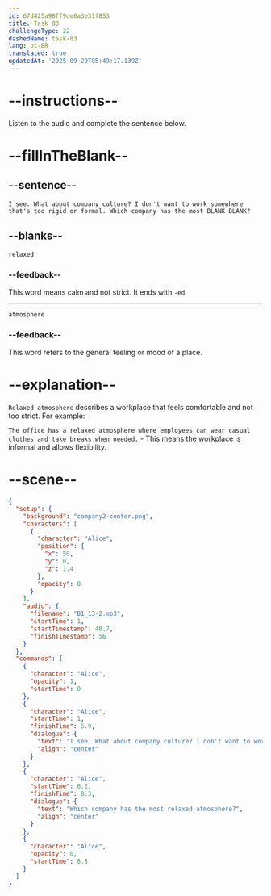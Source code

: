 ```yaml
---
id: 67d425a98ff9de6a3e31f853
title: Task 83
challengeType: 22
dashedName: task-83
lang: pt-BR
translated: true
updatedAt: '2025-09-29T05:49:17.139Z'
---
```


<!-- (Audio) Alice: I see. What about company culture? I don't want to work somewhere that's too rigid or formal. Which company has the most relaxed atmosphere? -->

# --instructions--

Listen to the audio and complete the sentence below.

# --fillInTheBlank--

## --sentence--

`I see. What about company culture? I don't want to work somewhere that's too rigid or formal. Which company has the most BLANK BLANK?`

## --blanks--

`relaxed`

### --feedback--

This word means calm and not strict. It ends with `-ed`.

---

`atmosphere`

### --feedback--

This word refers to the general feeling or mood of a place.

# --explanation--

`Relaxed atmosphere` describes a workplace that feels comfortable and not too strict. For example:

`The office has a relaxed atmosphere where employees can wear casual clothes and take breaks when needed.` - This means the workplace is informal and allows flexibility.

# --scene--

```json
{
  "setup": {
    "background": "company2-center.png",
    "characters": [
      {
        "character": "Alice",
        "position": {
          "x": 50,
          "y": 0,
          "z": 1.4
        },
        "opacity": 0
      }
    ],
    "audio": {
      "filename": "B1_13-2.mp3",
      "startTime": 1,
      "startTimestamp": 48.7,
      "finishTimestamp": 56
    }
  },
  "commands": [
    {
      "character": "Alice",
      "opacity": 1,
      "startTime": 0
    },
    {
      "character": "Alice",
      "startTime": 1,
      "finishTime": 5.9,
      "dialogue": {
        "text": "I see. What about company culture? I don't want to work somewhere that's too rigid or formal.",
        "align": "center"
      }
    },
    {
      "character": "Alice",
      "startTime": 6.2,
      "finishTime": 8.3,
      "dialogue": {
        "text": "Which company has the most relaxed atmosphere?",
        "align": "center"
      }
    },
    {
      "character": "Alice",
      "opacity": 0,
      "startTime": 8.8
    }
  ]
}
```
